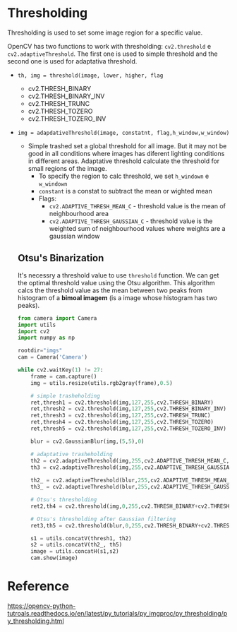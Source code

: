 # Thresholding

Thresholding is used to set some image region for a specific value. 

OpenCV has two functions to work with thresholding: `cv2.threshold` e `cv2.adaptiveThreshold`. The first one is used to simple threshold and the second one is used for adaptativa threshold.

- `th, img = threshold(image, lower, higher, flag`

  - cv2.THRESH_BINARY
  - cv2.THRESH_BINARY_INV
  - cv2.THRESH_TRUNC
  - cv2.THRESH_TOZERO
  - cv2.THRESH_TOZERO_INV

- `img = adapdativeThreshold(image, constatnt, flag,h_window,w_window) `

  - Simple trashed set a global threshold for all image. But it may not be good in all conditions where images has diferent lighting conditions in different areas. Adaptative threshold calculate the threshold for small regions of the image.
    - To specify the region to calc threshold, we set `h_windown` e `w_windown` 
    - `constant` is a constat to subtract the mean or wighted mean
    - Flags:
      - `cv2.ADAPTIVE_THRESH_MEAN_C` - threshold value is the mean of neighbourhood area
      - `cv2.ADAPTIVE_THRESH_GAUSSIAN_C` - threshold value is the weighted sum of neighbourhood values where weights are a gaussian window

  ## Otsu's Binarization

  It's necessry a threshold value to use `threshold` function. We can get the optimal threshold value using the Otsu algorithm. This algorithm calcs the threshold value as the mean between two peaks from histogram of a **bimoal imagem** (is a image whose histogram has two peaks).

  ```python
  from camera import Camera
  import utils
  import cv2
  import numpy as np
  
  rootdir="imgs"
  cam = Camera('Camera')
  
  while cv2.waitKey(1) != 27:
      frame = cam.capture()
      img = utils.resize(utils.rgb2gray(frame),0.5)
  
      # simple trasheholding
      ret,thresh1 = cv2.threshold(img,127,255,cv2.THRESH_BINARY)
      ret,thresh2 = cv2.threshold(img,127,255,cv2.THRESH_BINARY_INV)
      ret,thresh3 = cv2.threshold(img,127,255,cv2.THRESH_TRUNC)
      ret,thresh4 = cv2.threshold(img,127,255,cv2.THRESH_TOZERO)
      ret,thresh5 = cv2.threshold(img,127,255,cv2.THRESH_TOZERO_INV)
  
      blur = cv2.GaussianBlur(img,(5,5),0)
  
      # adaptative trasheholding
      th2 = cv2.adaptiveThreshold(img,255,cv2.ADAPTIVE_THRESH_MEAN_C,cv2.THRESH_BINARY,11,2)
      th3 = cv2.adaptiveThreshold(img,255,cv2.ADAPTIVE_THRESH_GAUSSIAN_C,cv2.THRESH_BINARY,11,2)
      
      th2_ = cv2.adaptiveThreshold(blur,255,cv2.ADAPTIVE_THRESH_MEAN_C,cv2.THRESH_BINARY,11,2)
      th3_ = cv2.adaptiveThreshold(blur,255,cv2.ADAPTIVE_THRESH_GAUSSIAN_C,cv2.THRESH_BINARY,11,2)
  
      # Otsu's thresholding
      ret2,th4 = cv2.threshold(img,0,255,cv2.THRESH_BINARY+cv2.THRESH_OTSU)
  
      # Otsu's thresholding after Gaussian filtering
      ret3,th5 = cv2.threshold(blur,0,255,cv2.THRESH_BINARY+cv2.THRESH_OTSU)
  
      s1 = utils.concatV(thresh1, th2)
      s2 = utils.concatV(th2_, th5)
      image = utils.concatH(s1,s2)
      cam.show(image)
  ```





# Reference

<https://opencv-python-tutroals.readthedocs.io/en/latest/py_tutorials/py_imgproc/py_thresholding/py_thresholding.html>